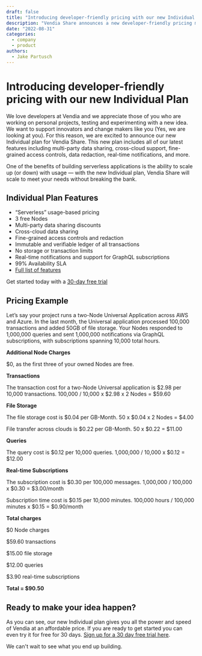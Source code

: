 ```yaml
---
draft: false
title: "Introducing developer-friendly pricing with our new Individual Plan"
description: "Vendia Share announces a new developer-friendly pricing model for individuals with features including cross-cloud data sharing and an immutable ledger for all transaction."
date: "2022-08-31"
categories:
  - company
  - product
authors:
  - Jake Partusch
---
```


# Introducing developer-friendly pricing with our new Individual Plan

We love developers at Vendia and we appreciate those of you who are working on personal projects, testing and experimenting with a new idea. We want to support innovators and change makers like you (Yes, we are looking at you). For this reason, we are excited to announce our new Individual plan for Vendia Share. This new plan includes all of our latest features including multi-party data sharing, cross-cloud support, fine-grained access controls, data redaction, real-time notifications, and more.

One of the benefits of building serverless applications is the ability to scale up (or down) with usage — with the new Individual plan, Vendia Share will scale to meet your needs without breaking the bank.

## Individual Plan Features

- “Serverless” usage-based pricing
- 3 free Nodes
- Multi-party data sharing discounts
- Cross-cloud data sharing
- Fine-grained access controls and redaction
- Immutable and verifiable ledger of all transactions
- No storage or transaction limits
- Real-time notifications and support for GraphQL subscriptions
- 99% Availability SLA
- [Full list of features](https://vendia.com/pricing/individual)

Get started today with a [30-day free trial](https://vendia.com/pricing/individual)

## Pricing Example

Let’s say your project runs a two-Node Universal Application across AWS and Azure. In the last month, the Universal application processed 100,000 transactions and added 50GB of file storage. Your Nodes responded to 1,000,000 queries and sent 1,000,000 notifications via GraphQL subscriptions, with subscriptions spanning 10,000 total hours.

**Additional Node Charges**

$0, as the first three of your owned Nodes are free.

**Transactions**

The transaction cost for a two-Node Universal application is $2.98 per 10,000 transactions. 100,000 / 10,000 x $2.98 x 2 Nodes = $59.60

**File Storage**

The file storage cost is $0.04 per GB-Month. 50 x $0.04 x 2 Nodes = $4.00

File transfer across clouds is $0.22 per GB-Month. 50 x $0.22 = $11.00

**Queries**

The query cost is $0.12 per 10,000 queries. 1,000,000 / 10,000 x $0.12 = $12.00

**Real-time Subscriptions**

The subscription cost is $0.30 per 100,000 messages. 1,000,000 / 100,000 x $0.30 = $3.00/month

Subscription time cost is $0.15 per 10,000 minutes. 100,000 hours / 100,000 minutes x $0.15 = $0.90/month

**Total charges**

$0 Node charges

$59.60 transactions

$15.00 file storage

$12.00 queries

$3.90 real-time subscriptions

**Total = $90.50**


## Ready to make your idea happen? 
As you can see, our new Individual plan gives you all the power and speed of Vendia at an affordable price. If you are ready to get started you can even try it for free for 30 days. [Sign up for a 30 day free trial here](https://vendia.com/pricing/individual).

We can't wait to see what you end up building. 

